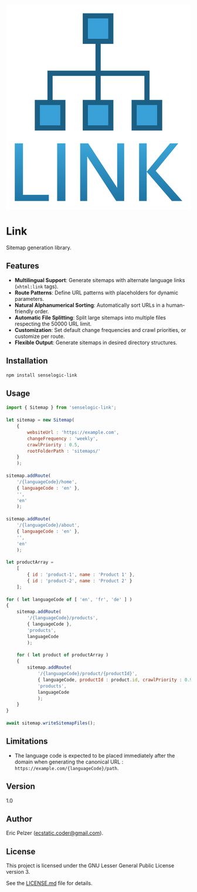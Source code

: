 ![](https://github.com/senselogic/LINK/blob/master/LOGO/link.png)

# Link

Sitemap generation library.

## Features

- **Multilingual Support**: Generate sitemaps with alternate language links (`xhtml:link` tags).
- **Route Patterns**: Define URL patterns with placeholders for dynamic parameters.
- **Natural Alphanumerical Sorting**: Automatically sort URLs in a human-friendly order.
- **Automatic File Splitting**: Split large sitemaps into multiple files respecting the 50000 URL limit.
- **Customization**: Set default change frequencies and crawl priorities, or customize per route.
- **Flexible Output**: Generate sitemaps in desired directory structures.

## Installation

```bash
npm install senselogic-link
```

## Usage

```javascript
import { Sitemap } from 'senselogic-link';

let sitemap = new Sitemap(
    {
        websiteUrl : 'https://example.com',
        changeFrequency : 'weekly',
        crawlPriority : 0.5,
        rootFolderPath : 'sitemaps/'
    }
    );

sitemap.addRoute(
    '/{languageCode}/home',
    { languageCode : 'en' },
    '',
    'en'
    );

sitemap.addRoute(
    '/{languageCode}/about',
    { languageCode : 'en' },
    '',
    'en'
    );

let productArray =
    [
        { id : 'product-1', name : 'Product 1' },
        { id : 'product-2', name : 'Product 2' }
    ];

for ( let languageCode of [ 'en', 'fr', 'de' ] )
{
    sitemap.addRoute(
        '/{languageCode}/products',
        { languageCode },
        'products',
        languageCode
        );

    for ( let product of productArray )
    {
        sitemap.addRoute(
            '/{languageCode}/product/{productId}',
            { languageCode, productId : product.id, crawlPriority : 0.9 },
            'products',
            languageCode
            );
    }
}

await sitemap.writeSitemapFiles();
```

## Limitations

*   The language code is expected to be placed immediately after the domain when generating the canonical URL : `https://example.com/{languageCode}/path`.

## Version

1.0

## Author

Eric Pelzer (ecstatic.coder@gmail.com).

## License

This project is licensed under the GNU Lesser General Public License version 3.

See the [LICENSE.md](LICENSE.md) file for details.
